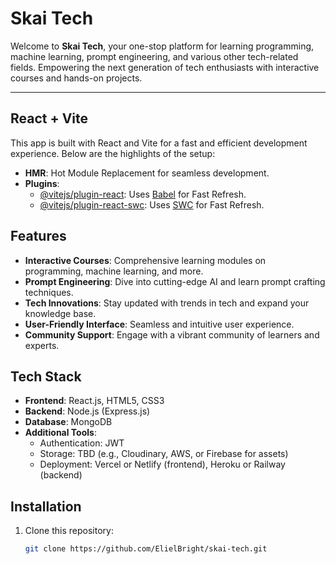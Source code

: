 # Skai Tech

Welcome to **Skai Tech**, your one-stop platform for learning programming, machine learning, prompt engineering, and various other tech-related fields. Empowering the next generation of tech enthusiasts with interactive courses and hands-on projects.

---

## React + Vite

This app is built with React and Vite for a fast and efficient development experience. Below are the highlights of the setup:

- **HMR**: Hot Module Replacement for seamless development.
- **Plugins**:
  - [@vitejs/plugin-react](https://github.com/vitejs/vite-plugin-react/blob/main/packages/plugin-react/README.md): Uses [Babel](https://babeljs.io/) for Fast Refresh.
  - [@vitejs/plugin-react-swc](https://github.com/vitejs/vite-plugin-react-swc): Uses [SWC](https://swc.rs/) for Fast Refresh.

## Features

- **Interactive Courses**: Comprehensive learning modules on programming, machine learning, and more.
- **Prompt Engineering**: Dive into cutting-edge AI and learn prompt crafting techniques.
- **Tech Innovations**: Stay updated with trends in tech and expand your knowledge base.
- **User-Friendly Interface**: Seamless and intuitive user experience.
- **Community Support**: Engage with a vibrant community of learners and experts.

## Tech Stack

- **Frontend**: React.js, HTML5, CSS3
- **Backend**: Node.js (Express.js)
- **Database**: MongoDB
- **Additional Tools**: 
  - Authentication: JWT
  - Storage: TBD (e.g., Cloudinary, AWS, or Firebase for assets)
  - Deployment: Vercel or Netlify (frontend), Heroku or Railway (backend)

## Installation

1. Clone this repository:
   ```bash
   git clone https://github.com/ElielBright/skai-tech.git

